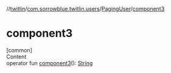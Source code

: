 //[twitlin](../../index.md)/[com.sorrowblue.twitlin.users](../index.md)/[PagingUser](index.md)/[component3](component3.md)



# component3  
[common]  
Content  
operator fun [component3](component3.md)(): [String](https://kotlinlang.org/api/latest/jvm/stdlib/kotlin/-string/index.html)  



